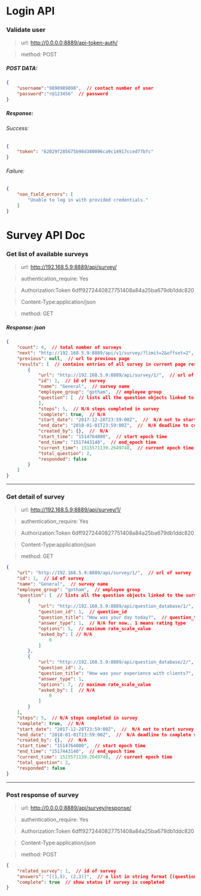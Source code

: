 Login API
===
### Validate user
>url: http://0.0.0.0:8889/api-token-auth/

> method: POST

##### POST DATA:
```json
{
	"username":"9898989898",  // contact number of user
	"password":"r@123456"  // password
}
```

##### Response:
###### Success:
```json
{
    "token": "62029f285675b98d380096ca9c14917cced77bfc"
}
```
###### Failure:
```json
{
    "non_field_errors": [
        "Unable to log in with provided credentials."
    ]
}
```

Survey API Doc
======
### Get list of available surveys
>url: http://192.168.5.9:8889/api/survey/

>authentication_require: Yes

>Authorization:Token 6dff9272440827751408a84a25ba679db1ddc820

>Content-Type:application/json

>method: GET

##### Response: json
```json
{
    "count": 4,  // total number of surveys
    "next": "http://192.168.5.9:8889/api/v1/survey/?limit=2&offset=2",  // url to next page
    "previous": null,  // url to previous page
    "results": [  // contains entries of all survey in current page result
        {
            "url": "http://192.168.5.9:8889/api/survey/1/",  // url of survey
            "id": 1,  // id of survey
            "name": "General",  // survey name
            "employee_group": "gotham",  // employee group
            "question": [  // lists all the question objects linked to the survey
            ],
            "steps": 5,  // N/A steps completed in survey
            "complete": true,  // N/A
            "start_date": "2017-12-28T23:59:00Z",  //  N/A not to start survey before this time
            "end_date": "2018-01-01T23:59:00Z",  //  N/A deadline to complete survey
            "created_by": {},  //  N/A
            "start_time": "1514764800",  // start epoch time
            "end_time": "1517443140",  // end_epoch time
            "current_time": 1515571139.2649748,  // current epoch time
            "total_question": 2,
            "responded": false
        }
    ]
}
```
-----
### Get detail of survey
>url: http://192.168.5.9:8889/api/survey/1/

>authentication_require: Yes

>Authorization:Token 6dff9272440827751408a84a25ba679db1ddc820

>Content-Type:application/json

>method: GET

```json
{
    "url": "http://192.168.5.9:8889/api/survey/1/",  // url of survey
    "id": 1,  // id of survey
    "name": "General",  // survey name
    "employee_group": "gotham",  // employee group
    "question": [  // lists all the question objects linked to the survey
        {
            "url": "http://192.168.5.9:8889/api/question_database/1/",  // N/A
            "question_id": 1,  // question_id
            "question_title": "How was your day today?",  // question_title
            "answer_type": 1,  // N/A for now.. 1 means rating type
            "options": 5,  // maximum rate_scale_value
            "asked_by": [ // N/A
                6
            ]
        },
        {
            "url": "http://192.168.5.9:8889/api/question_database/2/",  // N/A
            "question_id": 2,
            "question_title": "How was your experience with clients?",
            "answer_type": 1,
            "options": 7,  // maximum rate_scale_value
            "asked_by": [  // N/A
                6
            ]
        }
    ],
    "steps": 5,  // N/A steps completed in survey
    "complete": true,  // N/A
    "start_date": "2017-12-28T23:59:00Z",  //  N/A not to start survey before this time
    "end_date": "2018-01-01T23:59:00Z",  //  N/A deadline to complete survey
    "created_by": {},  //  N/A
    "start_time": "1514764800",  // start epoch time
    "end_time": "1517443140",  // end_epoch time
    "current_time": 1515571139.2649748,  // current epoch time
    "total_question": 2,
    "responded": false
}
```
-----
### Post response of survey
>url: http://0.0.0.0:8889/api/survey/response/

>authentication_require: Yes

>Authorization:Token 6dff9272440827751408a84a25ba679db1ddc820

>Content-Type:application/json

>method: POST

```json
{
    "related_survey": 1,  // id of survey
    "answers": "[(1,5), (2,3)]",  // a list in string format [(question_id, rated_value),....]
    "complete": true  // show status if survey is completed
}
```

